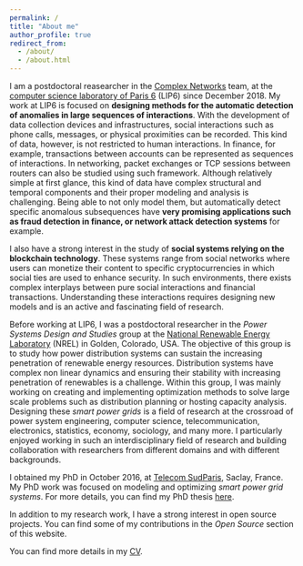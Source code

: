 ```yaml
---
permalink: /
title: "About me"
author_profile: true
redirect_from: 
  - /about/
  - /about.html
---
```


I am a postdoctoral reasearcher in the [Complex Networks](http://www.complexnetworks.fr/) team, at the [computer science laboratory of Paris 6](https://www.lip6.fr/) (LIP6) since December 2018. My work at LIP6 is focused on **designing methods for the automatic detection of anomalies in large sequences of interactions**. With the development of data collection devices and infrastructures, social interactions such as phone calls, messages, or physical proximities can be recorded. This kind of data, however, is not restricted to human interactions. In finance, for example, transactions between accounts can be represented as sequences of interactions. In networking, packet exchanges or TCP sessions between routers can also be studied using such framework. Although relatively simple at first glance, this kind of data have complex structural and temporal components and their proper modeling and analysis is challenging. Being able to not only model them, but automatically detect specific anomalous subsequences have **very promising applications such as fraud detection in finance, or network attack detection systems** for example.

I also have a strong interest in the study of **social systems relying on the blockchain technology**. These systems range from social networks where users can monetize their content to specific cryptocurrencies in which social ties are used to enhance security. In such environments, there exists complex interplays between pure social interactions and financial transactions. Understanding these interactions requires designing new models and is an active and fascinating field of research.

Before working at LIP6, I was a postdoctoral researcher in the *Power Systems Design and Studies* group at the [National Renewable Energy Laboratory](https://www.nrel.gov/) (NREL) in Golden, Colorado, USA. The objective of this group is to study how power distribution systems can sustain the increasing penetration of renewable energy resources. Distribution systems have complex non linear dynamics and ensuring their stability with increasing penetration of renewables is a challenge. Within this group, I was mainly working on creating and implementing optimization methods to solve large scale problems such as distribution planning or hosting capacity analysis. Designing these *smart power grids* is a field of research at the crossroad of power system engineering, computer science, telecommunication, electronics, statistics, economy, sociology, and many more. I particularly enjoyed working in such an interdisciplinary field of research and building collaboration with researchers from different domains and with different backgrounds.

I obtained my PhD in October 2016, at [Telecom SudParis](https://www.telecom-sudparis.eu/), Saclay, France. My PhD work was focused on modeling and optimizing *smart power grid systems*. For more details, you can find my PhD thesis [here](https://tel.archives-ouvertes.fr/tel-01454975/document).

In addition to my research work, I have a strong interest in open source projects. You can find some of my contributions in the *Open Source* section of this website.

You can find more details in my [CV](https://nicolasgensollen.github.io/cv/).

